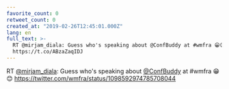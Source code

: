 ```yaml
---
favorite_count: 0
retweet_count: 0
created_at: "2019-02-26T12:45:01.000Z"
lang: en
full_text: >-
  RT @mirjam_diala: Guess who's speaking about @ConfBuddy at #wmfra 😁😊
  https://t.co/ABzaZaqIDJ
---
```


RT [@mirjam_diala](https://twitter.com/mirjam_diala): Guess who's speaking about
[@ConfBuddy](https://twitter.com/ConfBuddy) at #wmfra 😁😊
<https://twitter.com/wmfra/status/1098592974785708044>
